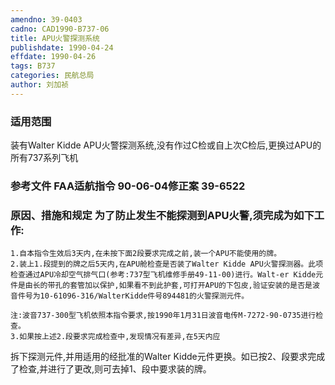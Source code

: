```yaml
---
amendno: 39-0403
cadno: CAD1990-B737-06
title: APU火警探测系统
publishdate: 1990-04-24
effdate: 1990-04-26
tags: B737
categories: 民航总局
author: 刘加祯
---
```


### 适用范围 
装有Walter Kidde APU火警探测系统,没有作过C检或自上次C检后,更换过APU的所有737系列飞机

### 参考文件    FAA适航指令 90-06-04修正案 39-6522 

### 原因、措施和规定 为了防止发生不能探测到APU火警,须完成为如下工作: 
    1.自本指令生效后3天内,在未按下面2段要求完成之前,装一个APU不能使用的牌。 
    2.装上1.段提到的牌之后5天内,在APU舱检查是否装了Walter Kidde APU火警探测器。此项检查通过APU冷却空气排气口(参考:737型飞机维修手册49-11-00)进行。Walt-er Kidde元件是由长的带孔的套管加以保护,如果看不到此护套,可打开APU的下包皮,验证安装的是否是波音件号为10-61096-316/WalterKidde件号894481的火警探测元件。 

    注:波音737-300型飞机依照本指令要求,按1990年1月31日波音电传M-7272-90-0735进行检查。 
    3.如果按上述2.段要求完成检查中,发现情况有差异,在5天内应
  
拆下探测元件,并用适用的经批准的Walter Kidde元件更换。如已按2、段要求完成了检查,并进行了更改,则可去掉1、段中要求装的牌。
